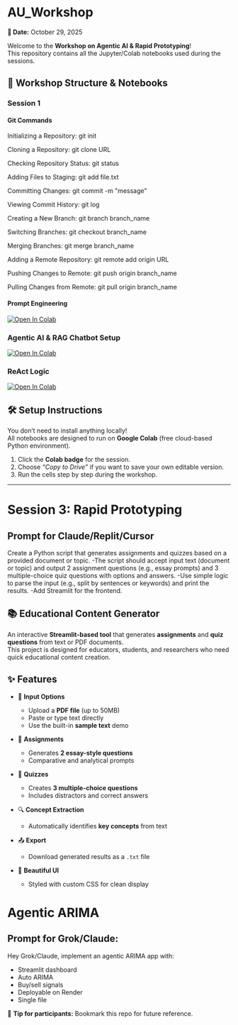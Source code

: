 # AU_Workshop 


**📅 Date:** October 29, 2025  

Welcome to the **Workshop on Agentic AI & Rapid Prototyping**!  
This repository contains all the Jupyter/Colab notebooks used during the sessions.  

## 📂 Workshop Structure & Notebooks  

### Session 1

#### Git Commands

Initializing a Repository: 			  git init

Cloning a Repository: 			      git clone URL

Checking Repository Status: 		  git status

Adding Files to Staging: 			    git add file.txt

Committing Changes: 			        git commit -m "message"

Viewing Commit History: 			    git log

Creating a New Branch: 			      git branch branch_name

Switching Branches: 			        git checkout branch_name

Merging Branches: 				        git merge branch_name

Adding a Remote Repository: 		  git remote add origin URL

Pushing Changes to Remote:   		  git push origin branch_name

Pulling Changes from Remote:   		git pull origin branch_name

#### Prompt Engineering  

[![Open In Colab](https://colab.research.google.com/assets/colab-badge.svg)](https://colab.research.google.com/drive/1PJJDSMTl-y3fcE_u2uIMWlOBA8S-WSYn)

### Agentic AI & RAG Chatbot Setup  
[![Open In Colab](https://colab.research.google.com/assets/colab-badge.svg)](https://colab.research.google.com/drive/1kN4cRZlPxOUKTKkxwkAZXOQsVJS58BfR) 

### ReAct Logic
[![Open In Colab](https://colab.research.google.com/assets/colab-badge.svg)](https://colab.research.google.com/drive/1N6CJoin66O4uikU_iL79F4iBS_jK6-4F)
## 🛠 Setup Instructions  

You don’t need to install anything locally!  
All notebooks are designed to run on **Google Colab** (free cloud-based Python environment).  

1. Click the **Colab badge** for the session.  
2. Choose *“Copy to Drive”* if you want to save your own editable version.  
3. Run the cells step by step during the workshop.  

---
# Session 3: Rapid Prototyping
## Prompt for Claude/Replit/Cursor
Create a Python script that generates assignments and quizzes based on a provided document or topic. 
-The script should accept input text (document or topic) and output 2 assignment questions (e.g., essay prompts) and 3 multiple-choice quiz questions with options and answers. 
-Use simple logic to parse the input (e.g., split by sentences or keywords) and print the results. 
-Add Streamlit for the frontend.


## 📚 Educational Content Generator

An interactive **Streamlit-based tool** that generates **assignments** and **quiz questions** from text or PDF documents.  
This project is designed for educators, students, and researchers who need quick educational content creation.


## ✨ Features

- 📝 **Input Options**
  - Upload a **PDF file** (up to 50MB)
  - Paste or type text directly
  - Use the built-in **sample text** demo

- 📄 **Assignments**
  - Generates **2 essay-style questions**
  - Comparative and analytical prompts

- 🎯 **Quizzes**
  - Creates **3 multiple-choice questions**
  - Includes distractors and correct answers

- 🔍 **Concept Extraction**
  - Automatically identifies **key concepts** from text

- 📤 **Export**
  - Download generated results as a `.txt` file

- 🎨 **Beautiful UI**
  - Styled with custom CSS for clean display


 # Agentic ARIMA
## Prompt for Grok/Claude:
Hey Grok/Claude, implement an agentic ARIMA app with:
- Streamlit dashboard
- Auto ARIMA
- Buy/sell signals
- Deployable on Render
- Single file

  
 
 


📌 **Tip for participants:** Bookmark this repo for future reference.  
